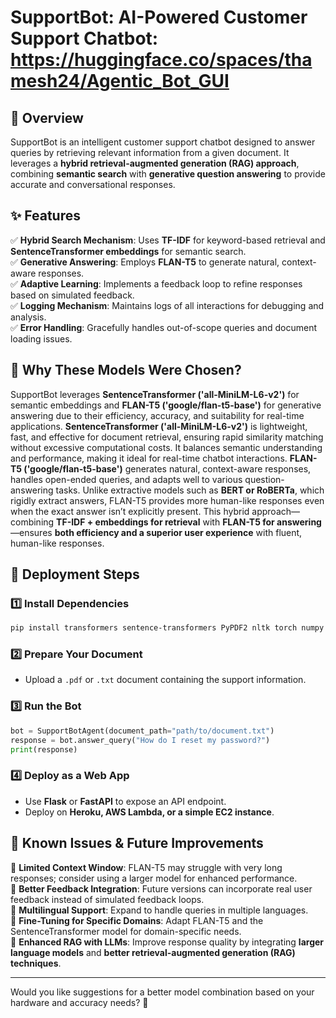 # SupportBot: AI-Powered Customer Support Chatbot: https://huggingface.co/spaces/thamesh24/Agentic_Bot_GUI

## 🚀 Overview
SupportBot is an intelligent customer support chatbot designed to answer queries by retrieving relevant information from a given document. It leverages a **hybrid retrieval-augmented generation (RAG) approach**, combining **semantic search** with **generative question answering** to provide accurate and conversational responses.

## ✨ Features
✅ **Hybrid Search Mechanism**: Uses **TF-IDF** for keyword-based retrieval and **SentenceTransformer embeddings** for semantic search.  
✅ **Generative Answering**: Employs **FLAN-T5** to generate natural, context-aware responses.  
✅ **Adaptive Learning**: Implements a feedback loop to refine responses based on simulated feedback.  
✅ **Logging Mechanism**: Maintains logs of all interactions for debugging and analysis.  
✅ **Error Handling**: Gracefully handles out-of-scope queries and document loading issues.

## 🧠 Why These Models Were Chosen?
SupportBot leverages **SentenceTransformer ('all-MiniLM-L6-v2')** for semantic embeddings and **FLAN-T5 ('google/flan-t5-base')** for generative answering due to their efficiency, accuracy, and suitability for real-time applications. **SentenceTransformer ('all-MiniLM-L6-v2')** is lightweight, fast, and effective for document retrieval, ensuring rapid similarity matching without excessive computational costs. It balances semantic understanding and performance, making it ideal for real-time chatbot interactions. **FLAN-T5 ('google/flan-t5-base')** generates natural, context-aware responses, handles open-ended queries, and adapts well to various question-answering tasks. Unlike extractive models such as **BERT or RoBERTa**, which rigidly extract answers, FLAN-T5 provides more human-like responses even when the exact answer isn’t explicitly present. This hybrid approach—combining **TF-IDF + embeddings for retrieval** with **FLAN-T5 for answering**—ensures **both efficiency and a superior user experience** with fluent, human-like responses.

## 🚀 Deployment Steps
### 1️⃣ Install Dependencies
```bash
pip install transformers sentence-transformers PyPDF2 nltk torch numpy scikit-learn
```

### 2️⃣ Prepare Your Document
- Upload a `.pdf` or `.txt` document containing the support information.

### 3️⃣ Run the Bot
```python
bot = SupportBotAgent(document_path="path/to/document.txt")
response = bot.answer_query("How do I reset my password?")
print(response)
```

### 4️⃣ Deploy as a Web App
- Use **Flask** or **FastAPI** to expose an API endpoint.
- Deploy on **Heroku, AWS Lambda, or a simple EC2 instance**.

## 🔧 Known Issues & Future Improvements
🔹 **Limited Context Window**: FLAN-T5 may struggle with very long responses; consider using a larger model for enhanced performance.  
🔹 **Better Feedback Integration**: Future versions can incorporate real user feedback instead of simulated feedback loops.  
🔹 **Multilingual Support**: Expand to handle queries in multiple languages.  
🔹 **Fine-Tuning for Specific Domains**: Adapt FLAN-T5 and the SentenceTransformer model for domain-specific needs.  
🔹 **Enhanced RAG with LLMs**: Improve response quality by integrating **larger language models** and **better retrieval-augmented generation (RAG) techniques**.  

---
Would you like suggestions for a better model combination based on your hardware and accuracy needs? 🤖

